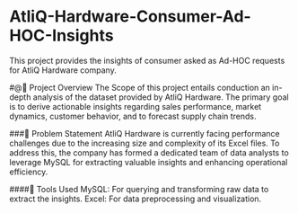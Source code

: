 # AtliQ-Hardware-Consumer-Ad-HOC-Insights
This project provides the insights of consumer asked as Ad-HOC requests for AtliQ Hardware company.

#@📌 Project Overview
The Scope of this project entails conduction an in-depth analysis of the dataset provided by AtliQ Hardware. The primary goal is to derive actionable insights regarding sales performance, market dynamics, customer behavior, and to forecast supply chain trends.

###📌 Problem Statement
AtliQ Hardware is currently facing performance challenges due to the increasing size and complexity of its Excel files. To address this, the company has formed a dedicated team of data analysts to leverage MySQL for extracting valuable insights and enhancing operational efficiency.

####📌 Tools Used
MySQL: For querying and transforming raw data to extract the insights.
Excel: For data preprocessing and visualization.

